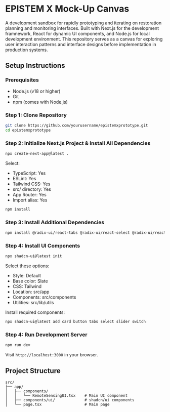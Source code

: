 # EPISTEM X Mock-Up Canvas

A development sandbox for rapidly prototyping and iterating on restoration planning and monitoring interfaces. Built with Next.js for the development framnework, React for dynamic UI components, and Node.js for local development environment. This repository serves as a canvas for exploring user interaction patterns and interface designs before implementation in production systems.

## Setup Instructions

### Prerequisites
- Node.js (v18 or higher)
- Git
- npm (comes with Node.js)


### Step 1: Clone Repository
```bash
git clone https://github.com/yourusername/epistemxprototype.git
cd epistemxprototype
```

### Step 2: Initialize Next.js Project & Install All Dependencies
```bash
npx create-next-app@latest .
```
Select:
- TypeScript: Yes
- ESLint: Yes 
- Tailwind CSS: Yes
- src/ directory: Yes
- App Router: Yes
- Import alias: Yes

```bash
npm install
```

### Step 3: Install Additional Dependencies
```bash
npm install @radix-ui/react-tabs @radix-ui/react-select @radix-ui/react-slider @radix-ui/react-switch lucide-react recharts
```

### Step 4: Install UI Components
```bash
npx shadcn-ui@latest init
```

Select these options:
- Style: Default
- Base color: Slate
- CSS: Tailwind
- Location: src/app
- Components: src/components
- Utilities: src/lib/utils

Install required components:
```bash
npx shadcn-ui@latest add card button tabs select slider switch
```

### Step 4: Run Development Server
```bash
npm run dev
```

Visit `http://localhost:3000` in your browser.

## Project Structure
```
src/
├── app/
│   ├── components/
│   │   └── RemoteSensingUI.tsx    # Main UI component
│   ├── components/ui/             # shadcn/ui components
│   └── page.tsx                   # Main page
```
